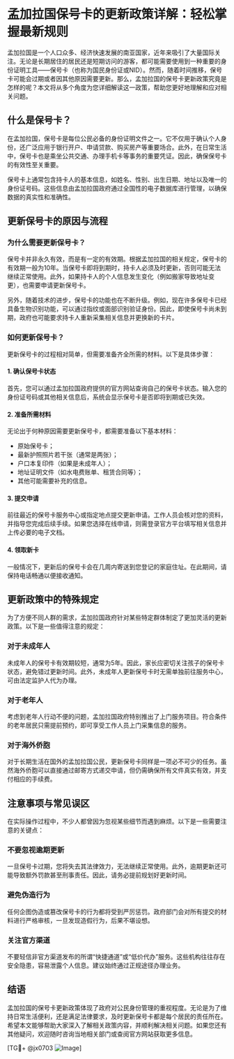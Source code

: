 # 孟加拉国保号卡的更新政策详解：轻松掌握最新规则

孟加拉国是一个人口众多、经济快速发展的南亚国家，近年来吸引了大量国际关注。无论是长期居住的居民还是短期访问的游客，都可能需要使用到一种重要的身份证明工具——保号卡（也称为国民身份证或NID）。然而，随着时间推移，保号卡可能会过期或者因其他原因需要更新。那么，孟加拉国的保号卡更新政策究竟是怎样的呢？本文将从多个角度为您详细解读这一政策，帮助您更好地理解和应对相关问题。

## 什么是保号卡？

在孟加拉国，保号卡是每位公民必备的身份证明文件之一。它不仅用于确认个人身份，还广泛应用于银行开户、申请贷款、购买房产等重要场合。此外，在日常生活中，保号卡也是乘坐公共交通、办理手机卡等事务的重要凭证。因此，确保保号卡的有效性至关重要。

保号卡上通常包含持卡人的基本信息，如姓名、性别、出生日期、地址以及唯一的身份证号码。这些信息由孟加拉国政府通过全国性的电子数据库进行管理，以确保数据的真实性和准确性。

## 更新保号卡的原因与流程

### 为什么需要更新保号卡？

保号卡并非永久有效，而是有一定的有效期。根据孟加拉国的相关规定，保号卡的有效期一般为10年。当保号卡即将到期时，持卡人必须及时更新，否则可能无法继续正常使用。此外，如果持卡人的个人信息发生变化（例如搬家导致地址变更），也需要申请更新保号卡。

另外，随着技术的进步，保号卡的功能也在不断升级。例如，现在许多保号卡已经具备生物识别功能，可以通过指纹或面部识别验证身份。因此，即使保号卡尚未到期，政府也可能要求持卡人重新采集相关信息并更换新的卡片。

### 如何更新保号卡？

更新保号卡的过程相对简单，但需要准备齐全所需的材料。以下是具体步骤：

#### 1. 确认保号卡状态
首先，您可以通过孟加拉国政府提供的官方网站查询自己的保号卡状态。输入您的身份证号码或其他相关信息后，系统会显示保号卡是否即将到期或已失效。

#### 2. 准备所需材料
无论出于何种原因需要更新保号卡，都需要准备以下基本材料：
- 原始保号卡；
- 最新护照照片若干张（通常是两张）；
- 户口本复印件（如果是未成年人）；
- 地址证明文件（如水电费账单、租赁合同等）；
- 其他可能需要补充的信息。

#### 3. 提交申请
前往最近的保号卡服务中心或指定地点提交更新申请。工作人员会核对您的资料，并指导您完成后续手续。如果您选择在线申请，则需登录官方平台填写相关信息并上传必要的电子文档。

#### 4. 领取新卡
一般情况下，更新后的保号卡会在几周内寄送到您登记的家庭住址。在此期间，请保持电话畅通以便接收通知。

## 更新政策中的特殊规定

为了方便不同人群的需求，孟加拉国政府针对某些特定群体制定了更加灵活的更新政策。以下是一些值得注意的规定：

### 对于未成年人
未成年人的保号卡有效期较短，通常为5年。因此，家长应密切关注孩子的保号卡状态，避免错过更新时间。此外，未成年人更新保号卡时无需单独前往服务中心，可由法定监护人代为办理。

### 对于老年人
考虑到老年人行动不便的问题，孟加拉国政府特别推出了上门服务项目。符合条件的老年居民只需提前预约，即可享受工作人员上门采集信息的服务。

### 对于海外侨胞
对于长期生活在国外的孟加拉国公民，更新保号卡同样是一项必不可少的任务。虽然海外侨胞可以直接通过邮寄方式递交申请，但仍需确保所有文件真实有效，并支付相应的手续费。

## 注意事项与常见误区

在实际操作过程中，不少人都曾因为忽视某些细节而遇到麻烦。以下是一些需要注意的关键点：

### 不要忽视逾期更新
一旦保号卡过期，您将失去其法律效力，无法继续正常使用。此外，逾期更新还可能导致额外罚款甚至刑事责任。因此，请务必提前规划好更新时间。

### 避免伪造行为
任何企图伪造或篡改保号卡的行为都将受到严厉惩罚。政府部门会对所有提交的材料进行严格审核，一旦发现造假行为，后果不堪设想。

### 关注官方渠道
不要轻信非官方渠道发布的所谓“快捷通道”或“低价代办”服务。这些机构往往存在安全隐患，容易泄露个人信息。建议始终通过正规途径办理业务。

## 结语

孟加拉国的保号卡更新政策体现了政府对公民身份管理的重视程度。无论是为了维持日常生活便利，还是满足法律要求，及时更新保号卡都是每个居民的责任所在。希望本文能够帮助大家深入了解相关政策内容，并顺利解决相关问题。如果您还有其他疑问，欢迎随时咨询当地相关部门或查阅官方网站获取更多信息。

[TG💪+ @jx0703 ![Image](https://github.com/user-attachments/assets/dbca1d08-cadb-493c-b0ec-ad6f7a83f270)]